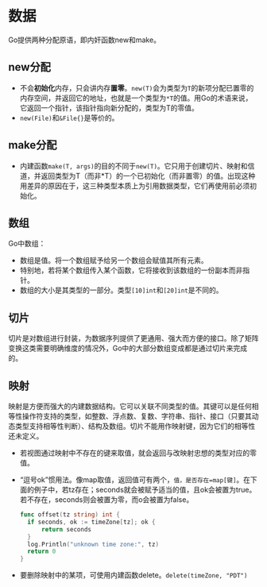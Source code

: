 # 数据

Go提供两种分配原语，即内奸函数new和make。



## new分配

- 不会**初始化**内存，只会讲内存**置零**。`new(T)`会为类型为`T`的新项分配已置零的内存空间，并返回它的地址，也就是一个类型为`*T`的值。用Go的术语来说，它返回一个指针，该指针指向新分配的，类型为T的零值。
- `new(File)`和`&File{}`是等价的。



## make分配

- 内建函数`make(T, args)`的目的不同于`new(T)`。它只用于创建切片、映射和信道，并返回类型为T（而非*T）的一个已初始化（而非置零）的值。出现这种用差异的原因在于，这三种类型本质上为引用数据类型，它们再使用前必须初始化。



## 数组

Go中数组：

- 数组是值。将一个数组赋予给另一个数组会赋值其所有元素。
- 特别地，若将某个数组传入某个函数，它将接收到该数组的一份副本而非指针。
- 数组的大小是其类型的一部分。类型`[10]int`和`[20]int`是不同的。



## 切片

切片是对数组进行封装，为数据序列提供了更通用、强大而方便的接口。除了矩阵变换这类需要明确维度的情况外，Go中的大部分数组变成都是通过切片来完成的。



## 映射

映射是方便而强大的内建数据结构。它可以关联不同类型的值。其键可以是任何相等性操作符支持的类型，如整数、浮点数、复数、字符串、指针、接口（只要其动态类型支持相等性判断）、结构及数组。切片不能用作映射键，因为它们的相等性还未定义。

- 若视图通过映射中不存在的键来取值，就会返回与改映射忠想的类型对应的零值。

- “逗号ok”惯用法。像map取值，返回值可有两个，`值，是否存在=map[键]`。在下面的例子中，若tz存在；seconds就会被赋予适当的值，且ok会被置为true。若不存在，seconds则会被置为零，而o会被置为false。

  ```go
  func offset(tz string) int {
    if seconds, ok := timeZone[tz]; ok {
        return seconds
    }
    log.Println("unknown time zone:", tz)
    return 0
  }
  ```

- 要删除映射中的某项，可使用内建函数delete。`delete(timeZone, "PDT")`